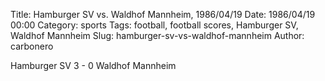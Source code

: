 Title: Hamburger SV vs. Waldhof Mannheim, 1986/04/19
Date: 1986/04/19 00:00
Category: sports
Tags: football, football scores, Hamburger SV, Waldhof Mannheim
Slug: hamburger-sv-vs-waldhof-mannheim
Author: carbonero


Hamburger SV 3 - 0 Waldhof Mannheim
